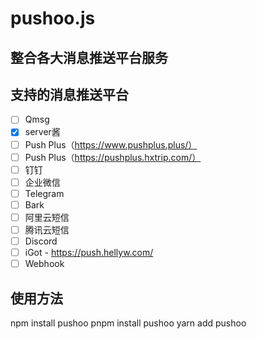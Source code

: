 # pushoo.js

## 整合各大消息推送平台服务

## 支持的消息推送平台

- [ ] Qmsg
- [x] server酱
- [ ] Push Plus（https://www.pushplus.plus/）
- [ ] Push Plus（https://pushplus.hxtrip.com/）
- [ ] 钉钉
- [ ] 企业微信
- [ ] Telegram
- [ ] Bark
- [ ] 阿里云短信
- [ ] 腾讯云短信
- [ ] Discord
- [ ] iGot - https://push.hellyw.com/
- [ ] Webhook

## 使用方法

npm install pushoo
pnpm install pushoo
yarn add pushoo
